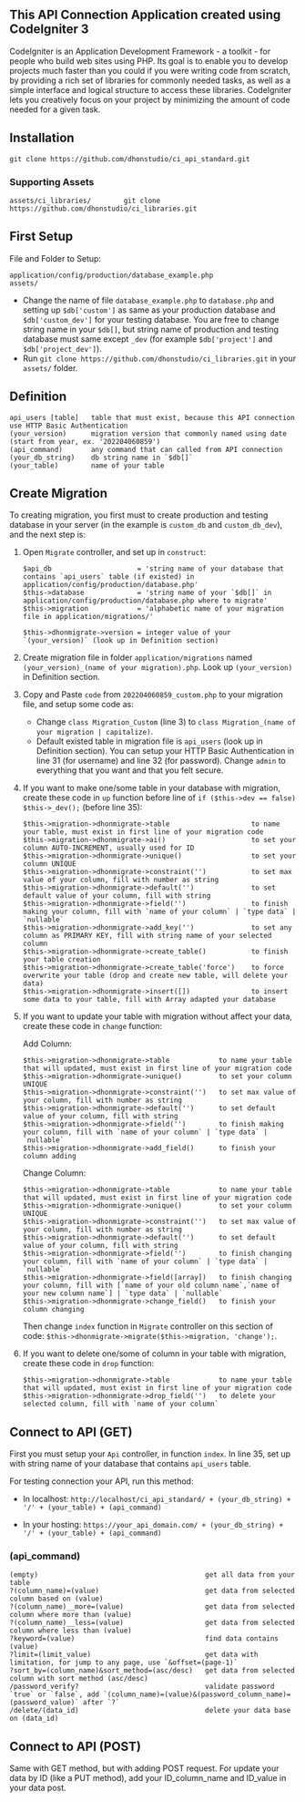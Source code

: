 This API Connection Application created using CodeIgniter 3
-----------------------------------------------------------

CodeIgniter is an Application Development Framework - a toolkit - for people
who build web sites using PHP. Its goal is to enable you to develop projects
much faster than you could if you were writing code from scratch, by providing
a rich set of libraries for commonly needed tasks, as well as a simple
interface and logical structure to access these libraries. CodeIgniter lets
you creatively focus on your project by minimizing the amount of code needed
for a given task.

Installation
------------

```
git clone https://github.com/dhonstudio/ci_api_standard.git
```

### Supporting Assets

```
assets/ci_libraries/        git clone https://github.com/dhonstudio/ci_libraries.git
```

First Setup
-----------

File and Folder to Setup:

```
application/config/production/database_example.php
assets/
```

- Change the name of file `database_example.php` to `database.php` and setting up `$db['custom']` as same as your production database and `$db['custom_dev']` for your testing database. You are free to change string name in your `$db[]`, but string name of production and testing database must same except `_dev` (for example `$db['project']` and `$db['project_dev']`).
- Run `git clone https://github.com/dhonstudio/ci_libraries.git` in your `assets/` folder.

Definition
----------

```
api_users [table]   table that must exist, because this API connection use HTTP Basic Authentication
(your_version)      migration version that commonly named using date (start from year, ex. '202204060859')
(api_command)       any command that can called from API connection
(your_db_string)    db string name in `$db[]`
(your_table)        name of your table
```

Create Migration
----------------

To creating migration, you first must to create production and testing database in your server (in the example is `custom_db` and `custom_db_dev`), and the next step is:
1. Open `Migrate` controller, and set up in `construct`:

    ```
    $api_db                     = 'string name of your database that contains `api_users` table (if existed) in application/config/production/database.php'
    $this->database             = 'string name of your `$db[]` in application/config/production/database.php where to migrate'
    $this->migration            = 'alphabetic name of your migration file in application/migrations/'

    $this->dhonmigrate->version = integer value of your `(your_version)` (look up in Definition section)
    ```

2. Create migration file in folder `application/migrations` named `(your_version)_(name of your migration).php`. Look up `(your_version)` in Definition section.

3. Copy and Paste `code` from `202204060859_custom.php` to your migration file, and setup some code as:

    - Change `class Migration_Custom` (line 3) to `class Migration_(name of your migration | capitalize)`.
    - Default existed table in migration file is `api_users` (look up in Definition section). You can setup your HTTP Basic Authentication in line 31 (for username) and line 32 (for password). Change `admin` to everything that you want and that you felt secure.

4. If you want to make one/some table in your database with migration, create these code in `up` function before line of `if ($this->dev == false) $this->_dev();` (before line 35):

    ```
    $this->migration->dhonmigrate->table                    to name your table, must exist in first line of your migration code
    $this->migration->dhonmigrate->ai()                     to set your column AUTO-INCREMENT, usually used for ID
    $this->migration->dhonmigrate->unique()                 to set your column UNIQUE
    $this->migration->dhonmigrate->constraint('')           to set max value of your column, fill with number as string
    $this->migration->dhonmigrate->default('')              to set default value of your column, fill with string
    $this->migration->dhonmigrate->field('')                to finish making your column, fill with `name of your column` | `type data` | `nullable`
    $this->migration->dhonmigrate->add_key('')              to set any column as PRIMARY KEY, fill with string name of your selected column
    $this->migration->dhonmigrate->create_table()           to finish your table creation
    $this->migration->dhonmigrate->create_table('force')    to force overwrite your table (drop and create new table, will delete your data)
    $this->migration->dhonmigrate->insert([])               to insert some data to your table, fill with Array adapted your database
    ```

5. If you want to update your table with migration without affect your data, create these code in `change` function:

    Add Column:
    ```
    $this->migration->dhonmigrate->table            to name your table that will updated, must exist in first line of your migration code
    $this->migration->dhonmigrate->unique()         to set your column UNIQUE
    $this->migration->dhonmigrate->constraint('')   to set max value of your column, fill with number as string
    $this->migration->dhonmigrate->default('')      to set default value of your column, fill with string
    $this->migration->dhonmigrate->field('')        to finish making your column, fill with `name of your column` | `type data` | `nullable`
    $this->migration->dhonmigrate->add_field()      to finish your column adding
    ```

    Change Column:
    ```
    $this->migration->dhonmigrate->table            to name your table that will updated, must exist in first line of your migration code
    $this->migration->dhonmigrate->unique()         to set your column UNIQUE
    $this->migration->dhonmigrate->constraint('')   to set max value of your column, fill with number as string
    $this->migration->dhonmigrate->default('')      to set default value of your column, fill with string
    $this->migration->dhonmigrate->field('')        to finish changing your column, fill with `name of your column` | `type data` | `nullable`
    $this->migration->dhonmigrate->field([array])   to finish changing your column, fill with [`name of your old column name`,`name of your new column name`] | `type data` | `nullable`
    $this->migration->dhonmigrate->change_field()   to finish your column changing
    ```

    Then change `index` function in `Migrate` controller on this section of code: `$this->dhonmigrate->migrate($this->migration, 'change');`.

6. If you want to delete one/some of column in your table with migration, create these code in `drop` function:
    
    ```
    $this->migration->dhonmigrate->table            to name your table that will updated, must exist in first line of your migration code
    $this->migration->dhonmigrate->drop_field('')   to delete your selected column, fill with `name of your column`
    ```

Connect to API (GET)
--------------------

First you must setup your `Api` controller, in function `index`. In line 35, set up with string name of your database that contains `api_users` table.

For testing connection your API, run this method:

- In localhost:
    `http://localhost/ci_api_standard/ + (your_db_string) + '/' + (your_table) + (api_command)`

- In your hosting:
    `https://your_api_domain.com/ + (your_db_string) + '/' + (your_table) + (api_command)`

### (api_command)

```
(empty)                                         get all data from your table
?(column_name)=(value)                          get data from selected column based on (value)
?(column_name)__more=(value)                    get data from selected column where more than (value)
?(column_name)__less=(value)                    get data from selected column where less than (value)
?keyword=(value)                                find data contains (value)
?limit=(limit_value)                            get data with limitation, for jump to any page, use `&offset=(page-1)`
?sort_by=(column_name)&sort_method=(asc/desc)   get data from selected column with sort method (asc/desc)
/password_verify?                               validate password `true` or `false`, add `(column_name)=(value)&(password_column_name)=(password_value)` after `?`
/delete/(data_id)                               delete your data base on (data_id)

```

Connect to API (POST)
---------------------

Same with GET method, but with adding POST request. For update your data by ID (like a PUT method), add your ID_column_name and ID_value in your data post.